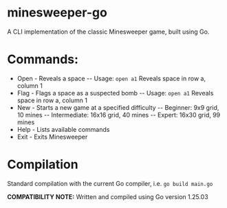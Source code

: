 # minesweeper-go

A CLI implementation of the classic Minesweeper game, built using Go.

# Commands:

-   Open - Reveals a space
    -- Usage: `open a1` Reveals space in row a, column 1
-   Flag - Flags a space as a suspected bomb
    -- Usage: `open a1` Reveals space in row a, column 1
-   New - Starts a new game at a specified difficulty
    -- Beginner: 9x9 grid, 10 mines
    -- Intermediate: 16x16 grid, 40 mines
    -- Expert: 16x30 grid, 99 mines
-   Help - Lists available commands
-   Exit - Exits Minesweeper

# Compilation

Standard compilation with the current Go compiler, i.e. `go build main.go`

**COMPATIBILITY NOTE:** Written and compiled using Go version 1.25.03
